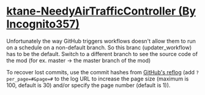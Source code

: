 # [ktane-NeedyAirTrafficController (By Incognito357)](https://github.com/Incognito357/ktane-NeedyAirTrafficController)

Unfortunately the way GitHub triggers workflows doesn't allow them to run on a schedule on a non-default branch. So this branc (updater_workflow) has to be the default. Switch to a different branch to see the source code of the mod (for ex. master -> the master branch of the mod)

To recover lost commits, use the commit hashes from [GitHub's reflog](https://api.github.com/repos/KtaneModules/ktane-NeedyAirTrafficController-Incognito357/events) (add `?per_page=#&page=#` to the log URL to increase the page size (maximum is 100, default is 30) and/or specify the page number (default is 1)).
